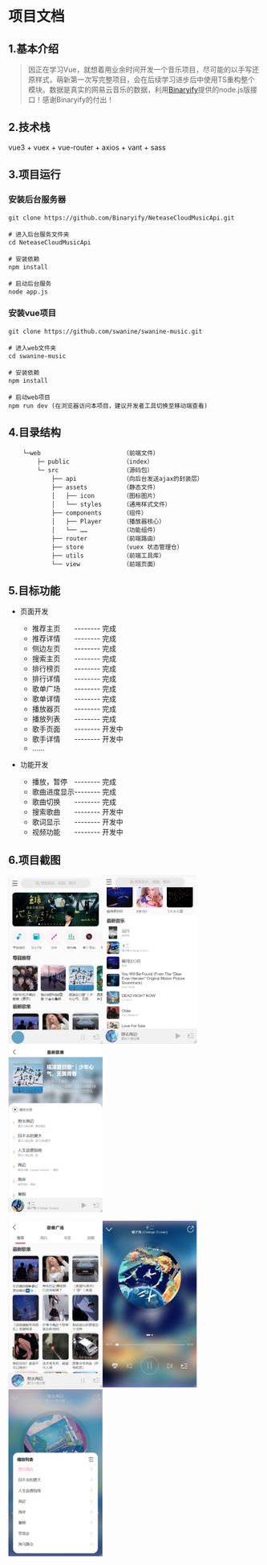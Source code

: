 # 项目文档

## 1.基本介绍

> 因正在学习Vue，就想着用业余时间开发一个音乐项目，尽可能的以手写还原样式，萌新第一次写完整项目，会在后续学习进步后中使用TS重构整个模块。数据是真实的网易云音乐的数据，利用[Binaryify](https://github.com/Binaryify/NeteaseCloudMusicApi)提供的node.js版接口！感谢Binaryify的付出！



## 2.技术栈

vue3 + vuex + vue-router + axios + vant + sass



## 3.项目运行

### 安装后台服务器

```
git clone https://github.com/Binaryify/NeteaseCloudMusicApi.git

# 进入后台服务文件夹
cd NeteaseCloudMusicApi

# 安装依赖
npm install

# 启动后台服务
node app.js
```

### 安装vue项目

```
git clone https://github.com/swanine/swanine-music.git

# 进入web文件夹
cd swanine-music

# 安装依赖
npm install

# 启动web项目
npm run dev (在浏览器访问本项目，建议开发者工具切换至移动端查看)
```



## 4.目录结构

```
	└─web                 		（前端文件）
        ├─ public         		（index）
        └─ src            		（源码包）
            ├── api       		（向后台发送ajax的封装层）
            ├── assets	  		（静态文件）
            │   ├── icon	  	（图标图片）
            │   └── styles   	（通用样式文件）
            ├── components		（组件）
            │	├── Player		（播放器核心）
            │   └── ……	  		（功能组件）
            ├── router	  		（前端路由）
            ├── store     		（vuex 状态管理仓）
            ├── utils     		（前端工具库）
            └── view      		（前端页面）
```



## 5.目标功能

- 页面开发
  - 推荐主页&emsp;&emsp;-------- 完成
  - 推荐详情&emsp;&emsp;-------- 完成
  - 侧边左页&emsp;&emsp;-------- 完成
  - 搜索主页&emsp;&emsp;-------- 完成
  - 排行榜页&emsp;&emsp;-------- 完成
  - 排行详情&emsp;&emsp;-------- 完成
  - 歌单广场&emsp;&emsp;-------- 完成
  - 歌单详情&emsp;&emsp;-------- 完成
  - 播放器页&emsp;&emsp;-------- 完成
  - 播放列表&emsp;&emsp;-------- 完成
  - 歌手页面&emsp;&emsp;-------- 开发中
  - 歌手详情&emsp;&emsp;-------- 开发中
  - ……

- 功能开发
  - 播放，暂停&emsp;-------- 完成
  - 歌曲进度显示-------- 完成
  - 歌曲切换&emsp;&emsp;-------- 完成
  - 搜索歌曲&emsp;&emsp;-------- 开发中
  - 歌词显示&emsp;&emsp;-------- 开发中
  - 视频功能&emsp;&emsp;-------- 开发中

## 6.项目截图

<img src=".\src\assets\image\1.png" style="zoom: 40%;" /><img src=".\src\assets\image\7.png" style="zoom:40%;" /><img src=".\src\assets\image\3.png" style="zoom:40%;" />


<img src=".\src\assets\image\5.png" style="zoom:40%;" /><img src=".\src\assets\image\2.png" style="zoom:40%;" /><img src=".\src\assets\image\4.png" style="zoom:40%;" />

